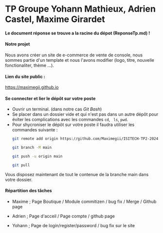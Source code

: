 # TP Groupe Yohann Mathieux, Adrien Castel, Maxime Girardet

#### Le document réponse se trouve a la racine du dépot (ReponseTp.md) !

#### Notre projet

Nous avons créer un site de e-commerce de vente de console, nous sommes partie d'un template et nous l'avons modifier (logo, titre, nouvelle fonctionaliter, thème ...).

#### Lien du site public : 

https://maximegii.github.io

#### Se connecter et lier le dépôt sur votre poste

* Ouvrir un terminal. (dans notre cas _Git Bash_)
* Se placer dans un dossier vide et qui n'est pas dans un autre dépôt pour éviter les complications avec les commandes ```cd```,  ``` ls```,   ```pwd```.
* Pour shycroniser le dépôt sur votre poste il faudra utiliser les commandes suivante :
    ```sh
    git remote add origin https://github.com/Maximegii/ISITECH-TP2-2024.github.io

    git branch -M main

    git push -u origin main

    git pull
    ```
Vous disposez maintenant de tout le contenue de la branche main dans votre dossier.

#### Répartition des tâches

* Maxime ; Page Boutique / Module commitizen / bug fix / Merge / Github page

* Adrien ; Page d'acceil / Page compte / github page

* Yohann ; Page de login/register/password / bug fix sur le site

